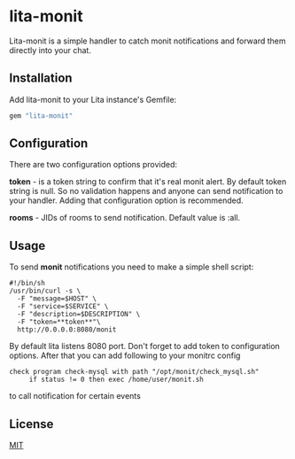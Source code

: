 # lita-monit

Lita-monit is a simple handler to catch monit notifications and forward them directly into your chat.

## Installation

Add lita-monit to your Lita instance's Gemfile:

``` ruby
gem "lita-monit"
```

## Configuration

There are two configuration options provided:

**token** - is a token string to confirm that it's real monit alert. By default token string is null. So no validation happens and anyone can send notification to your handler. Adding that configuration option is recommended.

**rooms** - JIDs of rooms to send notification. Default value is :all.

## Usage

To send **monit** notifications you need to make a simple shell script:

``` shell
#!/bin/sh
/usr/bin/curl -s \
  -F "message=$HOST" \
  -F "service=$SERVICE" \
  -F "description=$DESCRIPTION" \
  -F "token=**token**"\
  http://0.0.0.0:8080/monit
```

By default lita listens 8080 port. Don't forget to add token to configuration options.
After that you can add following to your monitrc config
``` shell
check program check-mysql with path "/opt/monit/check_mysql.sh"
     if status != 0 then exec /home/user/monit.sh
```
to call notification for certain events

## License

[MIT](http://opensource.org/licenses/MIT)
